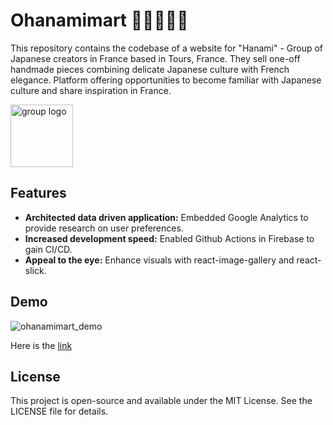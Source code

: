 # Ohanamimart 🌸🏮🌸🏮🌸

This repository contains the codebase of a website for "Hanami" - Group of Japanese creators in France based in Tours, France. They sell one-off handmade pieces combining delicate Japanese culture with French elegance. Platform offering opportunities to become familiar with Japanese culture and share inspiration in France.


<img src="https://i.ibb.co/2hLg1rV/HANAMI.png" alt="group logo" width="100px"/>

## Features

- **Architected data driven application:** Embedded Google Analytics to provide research on user preferences.
- **Increased development speed:** Enabled Github Actions in Firebase to gain CI/CD. 
- **Appeal to the eye:** Enhance visuals with react-image-gallery and react-slick. 

## Demo

![ohanamimart_demo]()

Here is the [link](https://ohanamimart-37000.web.app/)

## License
This project is open-source and available under the MIT License. See the LICENSE file for details.